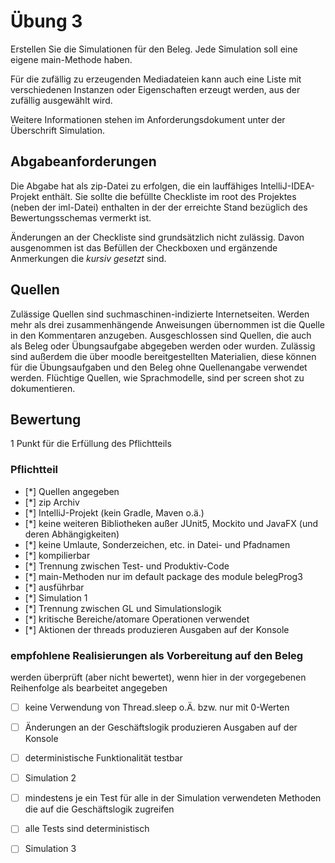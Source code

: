 # Übung 3
Erstellen Sie die Simulationen für den Beleg. Jede Simulation soll eine eigene main-Methode haben.

Für die zufällig zu erzeugenden Mediadateien kann auch eine Liste mit verschiedenen Instanzen oder Eigenschaften erzeugt werden, aus der zufällig ausgewählt wird.

Weitere Informationen stehen im Anforderungsdokument unter der Überschrift Simulation.


## Abgabeanforderungen
Die Abgabe hat als zip-Datei zu erfolgen, die ein lauffähiges IntelliJ-IDEA-Projekt enthält. Sie sollte die befüllte Checkliste im root des Projektes (neben der iml-Datei) enthalten in der der erreichte Stand bezüglich des Bewertungsschemas vermerkt ist.

Änderungen an der Checkliste sind grundsätzlich nicht zulässig. Davon ausgenommen ist das Befüllen der Checkboxen und ergänzende Anmerkungen die _kursiv gesetzt_ sind.

## Quellen
Zulässige Quellen sind suchmaschinen-indizierte Internetseiten. Werden mehr als drei zusammenhängende Anweisungen übernommen ist die Quelle in den Kommentaren anzugeben. Ausgeschlossen sind Quellen, die auch als Beleg oder Übungsaufgabe abgegeben werden oder wurden. Zulässig sind außerdem die über moodle bereitgestellten Materialien, diese können für die Übungsaufgaben und den Beleg ohne Quellenangabe verwendet werden.
Flüchtige Quellen, wie Sprachmodelle, sind per screen shot zu dokumentieren.

## Bewertung
1 Punkt für die Erfüllung des Pflichtteils

### Pflichtteil
- [*] Quellen angegeben
- [*] zip Archiv
- [*] IntelliJ-Projekt (kein Gradle, Maven o.ä.)
- [*] keine weiteren Bibliotheken außer JUnit5, Mockito und JavaFX (und 
  deren Abhängigkeiten)
- [*] keine Umlaute, Sonderzeichen, etc. in Datei- und Pfadnamen
- [*] kompilierbar
- [*] Trennung zwischen Test- und Produktiv-Code
- [*] main-Methoden nur im default package des module belegProg3
- [*] ausführbar
- [*] Simulation 1
- [*] Trennung zwischen GL und Simulationslogik
- [*] kritische Bereiche/atomare Operationen verwendet
- [*] Aktionen der threads produzieren Ausgaben auf der Konsole

### empfohlene Realisierungen als Vorbereitung auf den Beleg
werden überprüft (aber nicht bewertet), wenn hier in der vorgegebenen Reihenfolge als bearbeitet angegeben
- [ ] keine Verwendung von Thread.sleep o.Ä. bzw. nur mit 0-Werten
- [ ] Änderungen an der Geschäftslogik produzieren Ausgaben auf der Konsole
- [ ] deterministische Funktionalität testbar
- [ ] Simulation 2
- [ ] mindestens je ein Test für alle in der Simulation verwendeten Methoden die auf die Geschäftslogik zugreifen
- [ ] alle Tests sind deterministisch
- [ ] Simulation 3


